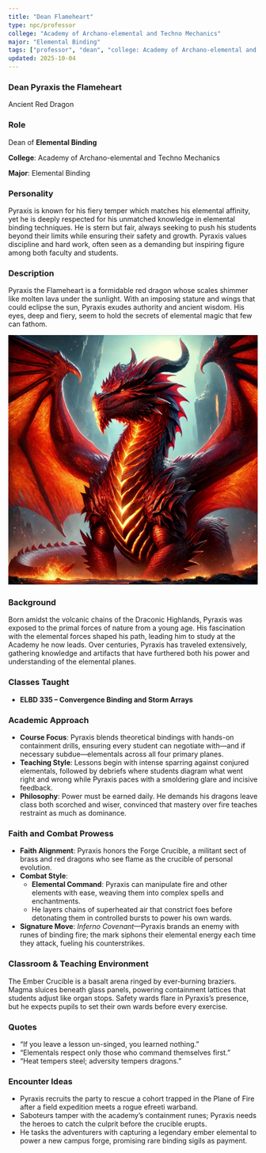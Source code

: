 ```yaml
---
title: "Dean Flameheart"
type: npc/professor
college: "Academy of Archano-elemental and Techno Mechanics"
major: "Elemental Binding"
tags: ["professor", "dean", "college: Academy of Archano-elemental and Techno Mechanics", "major: Elemental Binding","variant:red"]
updated: 2025-10-04
---
```


### Dean Pyraxis the Flameheart

Ancient Red Dragon

### Role

Dean of **Elemental Binding**

**College**: Academy of Archano-elemental and Techno Mechanics

**Major**: Elemental Binding

### Personality

Pyraxis is known for his fiery temper which matches his elemental affinity, yet he is deeply respected for his unmatched knowledge in elemental binding techniques. He is stern but fair, always seeking to push his students beyond their limits while ensuring their safety and growth. Pyraxis values discipline and hard work, often seen as a demanding but inspiring figure among both faculty and students.

### Description

Pyraxis the Flameheart is a formidable red dragon whose scales shimmer like molten lava under the sunlight. With an imposing stature and wings that could eclipse the sun, Pyraxis exudes authority and ancient wisdom. His eyes, deep and fiery, seem to hold the secrets of elemental magic that few can fathom.

![41F9EE4D-3EFB-437F-A369-B9D20C8B5913](/assets/images/41F9EE4D-3EFB-437F-A369-B9D20C8B5913.webp)

### Background

Born amidst the volcanic chains of the Draconic Highlands, Pyraxis was exposed to the primal forces of nature from a young age. His fascination with the elemental forces shaped his path, leading him to study at the Academy he now leads. Over centuries, Pyraxis has traveled extensively, gathering knowledge and artifacts that have furthered both his power and understanding of the elemental planes.

### Classes Taught

- **ELBD 335 – Convergence Binding and Storm Arrays**



### Academic Approach

- **Course Focus**: Pyraxis blends theoretical bindings with hands-on containment drills, ensuring every student can negotiate with—and if necessary subdue—elementals across all four primary planes.
- **Teaching Style**: Lessons begin with intense sparring against conjured elementals, followed by debriefs where students diagram what went right and wrong while Pyraxis paces with a smoldering glare and incisive feedback.
- **Philosophy**: Power must be earned daily. He demands his dragons leave class both scorched and wiser, convinced that mastery over fire teaches restraint as much as dominance.

### Faith and Combat Prowess

- **Faith Alignment**: Pyraxis honors the Forge Crucible, a militant sect of brass and red dragons who see flame as the crucible of personal evolution.
- **Combat Style**:
  - **Elemental Command**: Pyraxis can manipulate fire and other elements with ease, weaving them into complex spells and enchantments.
  - He layers chains of superheated air that constrict foes before detonating them in controlled bursts to power his own wards.
- **Signature Move**: *Inferno Covenant*—Pyraxis brands an enemy with runes of binding fire; the mark siphons their elemental energy each time they attack, fueling his counterstrikes.

### Classroom & Teaching Environment

The Ember Crucible is a basalt arena ringed by ever-burning braziers. Magma sluices beneath glass panels, powering containment lattices that students adjust like organ stops. Safety wards flare in Pyraxis’s presence, but he expects pupils to set their own wards before every exercise.

### Quotes

- “If you leave a lesson un-singed, you learned nothing.”
- “Elementals respect only those who command themselves first.”
- “Heat tempers steel; adversity tempers dragons.”

### Encounter Ideas

- Pyraxis recruits the party to rescue a cohort trapped in the Plane of Fire after a field expedition meets a rogue efreeti warband.
- Saboteurs tamper with the academy’s containment runes; Pyraxis needs the heroes to catch the culprit before the crucible erupts.
- He tasks the adventurers with capturing a legendary ember elemental to power a new campus forge, promising rare binding sigils as payment.
